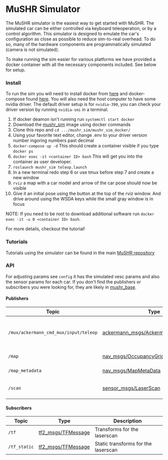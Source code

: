 # MuSHR Simulator
The MuSHR simulator is the easiest way to get started with MuSHR. The simulated car can be either controlled via keyboard teleoperation, or by a control algorithm. This simulator is designed to emulate the car's configuration as close as possible to reduce sim-to-real overhead. To do so, many of the hardware components are programmatically simulated (camera is not simulated).

To make running the sim easier for various platforms we have provided a docker container with all the necessary components included. See below for setup.

### Install
To run the sim you will need to install docker from [here](https://docs.docker.com/v17.12/install/) and docker-compose found [here](https://docs.docker.com/compose/install/). You will also need the host computer to have some nvidia driver. The default driver setup is for `nvidia-390`, you can check your driver version by running `nvidia-smi` in a terminal.

1. If docker deamon isn't running run `systemctl start docker`
2. Download the [mushr_sim](https://hub.docker.com/r/schmittle/mushr_sim) image using docker commands
3. Clone this repo and `cd .../mushr_sim/mushr_sim_docker/`
4. Using your favorite text editor, change .env to your driver version number ingoring numbers past decimal
5. `docker-compose up -d` This should create a container visible if you type `docker ps`
6. `docker exec -it <container ID> bash` This will get you into the container as user developer.
7. `roslaunch mushr_sim teleop.launch`
8. In a new terminal redo step 6 or use tmux before step 7 and create a new window
9. `rviz` a map with a car model and arrow of the car pose should now be visible
10. Give it an initial pose using the button at the top of the rviz window. And drive around using the WSDA keys while the small gray window is in focus  
  
NOTE: If you need to be root to download additional software run `docker exec -it -u 0 <container ID> bash`.

For more details, checkout the tutorial!

### Tutorials
Tutorials using the simulator can be found in the main [MuSHR repository](https://github.com/personalrobotics/mushr)

### API
For adjusting params see `config` it has the simulated vesc params and also the sensor params for each car. If you don't find the publishers or subscribers you were looking for, they are likely in [mushr_base](https://github.com/prl-mushr/mushr_base).

#### Publishers
Topic | Type | Description
------|------|------------
`/mux/ackermann_cmd_mux/input/teleop`| [ackermann_msgs/AckermannDriveStamped](http://docs.ros.org/api/ackermann_msgs/html/msg/AckermannDriveStamped.html) | Publish teleop controls from keyboard
`/map` | [nav_msgs/OccupancyGrid](http://docs.ros.org/api/nav_msgs/html/msg/OccupancyGrid.html) | Map from map server
`/map_metadata` | [nav_msgs/MapMetaData](http://docs.ros.org/api/nav_msgs/html/msg/MapMetaData.html) | Map metadata
`/scan` | [sensor_msgs/LaserScan](http://docs.ros.org/api/sensor_msgs/html/msg/LaserScan.html) | Simulated laser scan topic

#### Subscribers
Topic | Type | Description
------|------|------------
`/tf` | [tf2_msgs/TFMessage](http://docs.ros.org/api/tf2_msgs/html/msg/TFMessage.html) | Transforms for the laserscan
`/tf_static` | [tf2_msgs/TFMessage](http://docs.ros.org/api/tf2_msgs/html/msg/TFMessage.html) | Static transforms for the laserscan
